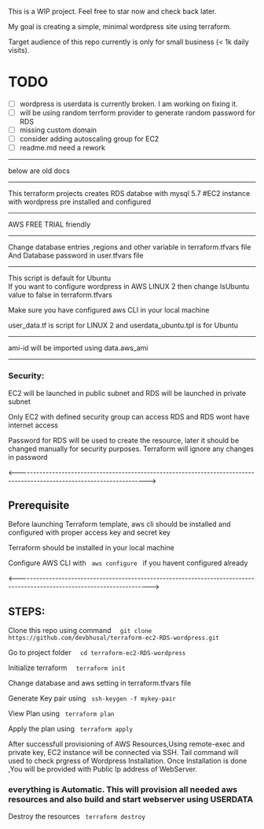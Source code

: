 This is a WIP project. Feel free to star now and check back later.

My goal is creating a simple, minimal wordpress site using terraform.

Target audience of this repo currently is only for small business (< 1k daily visits).

# TODO

- [ ] wordpress is userdata is currently broken. I am working on fixing it.
- [ ] will be using random terrform provider to generate random password for RDS
- [ ] missing custom domain
- [ ] consider adding autoscaling group for EC2
- [ ] readme.md need a rework

---

below are old docs

---

This terraform projects creates
RDS databse with mysql 5.7
#EC2 instance with wordpress pre installed and configured

---

AWS FREE TRIAL friendly

---

Change database entries ,regions and other variable in terraform.tfvars file
And Database password in user.tfvars file

---

This script is default for Ubuntu  
 If you want to configure wordpress in AWS LINUX 2 then change IsUbuntu value to false in terraform.tfvars

Make sure you have configured aws CLI in your local machine

user_data.tf is script for LINUX 2 and userdata_ubuntu.tpl is for Ubuntu

---

ami-id will be imported using data.aws_ami

---

 <h3> Security: </h3>
<p> EC2 will be launched in public subnet and RDS will be launched in private subnet </p>
<p> Only EC2 with defined security group can access RDS and RDS wont have internet access </p>
<p> Password for RDS will be used to create the resource, later it should be changed manually for security purposes. Terraform will ignore any changes in password

<----------------------------------------------------------------------------------------------------------------------->

<h2> Prerequisite </h2>
<p> Before launching Terraform template, aws cli should be installed and configured with proper access key and secret key </p>
<p> Terraform should be installed in your local machine </p>
<p> Configure AWS CLI with <code> aws configure </code> if you havent configured already </p>

<------------------------------------------------------------------------------------------------------------------------>

<h2> STEPS: </h2>

 <p>Clone this repo using command <code>  git clone https://github.com/devbhusal/terraform-ec2-RDS-wordpress.git</code></p>
 <p> Go to project folder         <code>  cd terraform-ec2-RDS-wordpress </code></p>
 <p>Initialize terraform          <code>  terraform init</code></p>
 <p>Change database and aws setting in terraform.tfvars file </p>
 <p>Generate Key pair using        <code> ssh-keygen -f mykey-pair  </code></p>
 <p>View Plan using                <code> terraform plan   </code></p>
 <p>Apply the plan using           <code> terraform apply  </code></p>
 
 <p> After successfull provisioning of AWS Resources,Using remote-exec and private key, EC2 instance will be connected via  SSH. Tail command will used to check prgress of Wordpress Installation. Once Installation is done ,You will be provided with Public Ip address of WebServer.</p>
 <h3> everything is Automatic. This will provision all needed  aws resources and also build and start webserver using USERDATA </h3>

 <p>Destroy the resources          <code> terraform destroy  </code></p>
